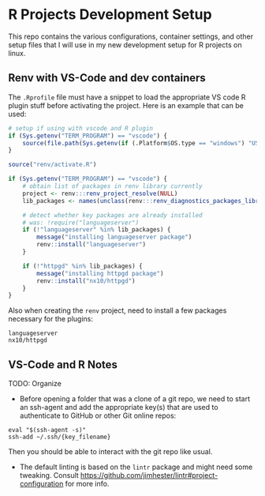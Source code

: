 # R Projects Development Setup

This repo contains the various configurations, container settings, and other setup files that I will use in my new development setup for R projects on linux. 

## Renv with VS-Code and dev containers

The `.Rprofile` file must have a snippet to load the appropriate VS code R plugin stuff before activating the project.  Here is an example that can be used:

```r
# setup if using with vscode and R plugin
if (Sys.getenv("TERM_PROGRAM") == "vscode") {
    source(file.path(Sys.getenv(if (.Platform$OS.type == "windows") "USERPROFILE" else "HOME"), ".vscode-R", "init.R"))
}

source("renv/activate.R")

if (Sys.getenv("TERM_PROGRAM") == "vscode") {
    # obtain list of packages in renv library currently
    project <- renv:::renv_project_resolve(NULL)
    lib_packages <- names(unclass(renv:::renv_diagnostics_packages_library(project))$Packages)

    # detect whether key packages are already installed
    # was: !require("languageserver")
    if (!"languageserver" %in% lib_packages) {
        message("installing languageserver package")
        renv::install("languageserver")
    }

    if (!"httpgd" %in% lib_packages) {
        message("installing httpgd package")
        renv::install("nx10/httpgd")
    }
}
```

Also when creating the `renv` project, need to install a few packages necessary for the plugins:

```
languageserver
nx10/httpgd

```

## VS-Code and R Notes

TODO: Organize

* Before opening a folder that was a clone of a git repo, we need to start an ssh-agent and add the appropriate key(s) that are used to authenticate to GitHub or other Git online repos:

```
eval "$(ssh-agent -s)"
ssh-add ~/.ssh/{key_filename}
```

Then you should be able to interact with the git repo like usual.

* The default linting is based on the `lintr` package and might need some tweaking.  Consult <https://github.com/jimhester/lintr#project-configuration> for more info.

